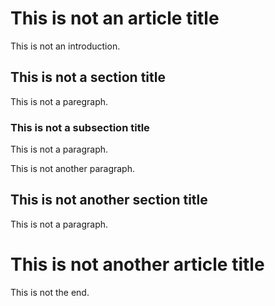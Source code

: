 # This is not an article title

This is not an introduction.

## This is not a section title

This is not a paregraph.

### This is not a subsection title

This is not a paragraph.

This is not another paragraph.

## This is not another section title

This is not a paragraph.


# This is not another article title

This is not the end.
